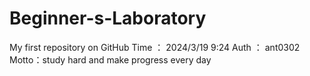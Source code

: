 # Beginner-s-Laboratory
My first repository on GitHub
Time ： 2024/3/19 9:24
Auth ： ant0302
Motto：study hard and make progress every day
